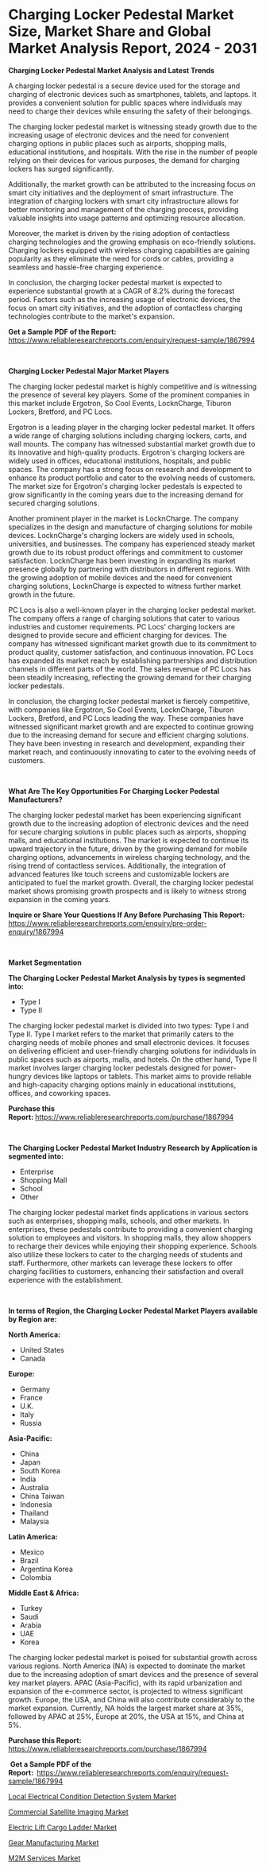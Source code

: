 <p><h1>Charging Locker Pedestal Market Size, Market Share and Global Market Analysis Report, 2024 - 2031</h1></p><p><strong>Charging Locker Pedestal Market Analysis and Latest Trends</strong></p>
<p><p>A charging locker pedestal is a secure device used for the storage and charging of electronic devices such as smartphones, tablets, and laptops. It provides a convenient solution for public spaces where individuals may need to charge their devices while ensuring the safety of their belongings.</p><p>The charging locker pedestal market is witnessing steady growth due to the increasing usage of electronic devices and the need for convenient charging options in public places such as airports, shopping malls, educational institutions, and hospitals. With the rise in the number of people relying on their devices for various purposes, the demand for charging lockers has surged significantly.</p><p>Additionally, the market growth can be attributed to the increasing focus on smart city initiatives and the deployment of smart infrastructure. The integration of charging lockers with smart city infrastructure allows for better monitoring and management of the charging process, providing valuable insights into usage patterns and optimizing resource allocation.</p><p>Moreover, the market is driven by the rising adoption of contactless charging technologies and the growing emphasis on eco-friendly solutions. Charging lockers equipped with wireless charging capabilities are gaining popularity as they eliminate the need for cords or cables, providing a seamless and hassle-free charging experience.</p><p>In conclusion, the charging locker pedestal market is expected to experience substantial growth at a CAGR of 8.2% during the forecast period. Factors such as the increasing usage of electronic devices, the focus on smart city initiatives, and the adoption of contactless charging technologies contribute to the market's expansion.</p></p>
<p><strong>Get a Sample PDF of the Report:&nbsp;</strong> <a href="https://www.reliableresearchreports.com/enquiry/request-sample/1867994">https://www.reliableresearchreports.com/enquiry/request-sample/1867994</a></p>
<p>&nbsp;</p>
<p><strong>Charging Locker Pedestal Major Market Players</strong></p>
<p><p>The charging locker pedestal market is highly competitive and is witnessing the presence of several key players. Some of the prominent companies in this market include Ergotron, So Cool Events, LocknCharge, Tiburon Lockers, Bretford, and PC Locs. </p><p>Ergotron is a leading player in the charging locker pedestal market. It offers a wide range of charging solutions including charging lockers, carts, and wall mounts. The company has witnessed substantial market growth due to its innovative and high-quality products. Ergotron's charging lockers are widely used in offices, educational institutions, hospitals, and public spaces. The company has a strong focus on research and development to enhance its product portfolio and cater to the evolving needs of customers. The market size for Ergotron's charging locker pedestals is expected to grow significantly in the coming years due to the increasing demand for secured charging solutions.</p><p>Another prominent player in the market is LocknCharge. The company specializes in the design and manufacture of charging solutions for mobile devices. LocknCharge's charging lockers are widely used in schools, universities, and businesses. The company has experienced steady market growth due to its robust product offerings and commitment to customer satisfaction. LocknCharge has been investing in expanding its market presence globally by partnering with distributors in different regions. With the growing adoption of mobile devices and the need for convenient charging solutions, LocknCharge is expected to witness further market growth in the future.</p><p>PC Locs is also a well-known player in the charging locker pedestal market. The company offers a range of charging solutions that cater to various industries and customer requirements. PC Locs' charging lockers are designed to provide secure and efficient charging for devices. The company has witnessed significant market growth due to its commitment to product quality, customer satisfaction, and continuous innovation. PC Locs has expanded its market reach by establishing partnerships and distribution channels in different parts of the world. The sales revenue of PC Locs has been steadily increasing, reflecting the growing demand for their charging locker pedestals.</p><p>In conclusion, the charging locker pedestal market is fiercely competitive, with companies like Ergotron, So Cool Events, LocknCharge, Tiburon Lockers, Bretford, and PC Locs leading the way. These companies have witnessed significant market growth and are expected to continue growing due to the increasing demand for secure and efficient charging solutions. They have been investing in research and development, expanding their market reach, and continuously innovating to cater to the evolving needs of customers.</p></p>
<p>&nbsp;</p>
<p><strong>What Are The Key Opportunities For Charging Locker Pedestal Manufacturers?</strong></p>
<p><p>The charging locker pedestal market has been experiencing significant growth due to the increasing adoption of electronic devices and the need for secure charging solutions in public places such as airports, shopping malls, and educational institutions. The market is expected to continue its upward trajectory in the future, driven by the growing demand for mobile charging options, advancements in wireless charging technology, and the rising trend of contactless services. Additionally, the integration of advanced features like touch screens and customizable lockers are anticipated to fuel the market growth. Overall, the charging locker pedestal market shows promising growth prospects and is likely to witness strong expansion in the coming years.</p></p>
<p><strong>Inquire or Share Your Questions If Any Before Purchasing This Report:</strong> <a href="https://www.reliableresearchreports.com/enquiry/pre-order-enquiry/1867994">https://www.reliableresearchreports.com/enquiry/pre-order-enquiry/1867994</a></p>
<p>&nbsp;</p>
<p><strong>Market Segmentation</strong></p>
<p><strong>The Charging Locker Pedestal Market Analysis by types is segmented into:</strong></p>
<p><ul><li>Type I</li><li>Type II</li></ul></p>
<p><p>The charging locker pedestal market is divided into two types: Type I and Type II. Type I market refers to the market that primarily caters to the charging needs of mobile phones and small electronic devices. It focuses on delivering efficient and user-friendly charging solutions for individuals in public spaces such as airports, malls, and hotels. On the other hand, Type II market involves larger charging locker pedestals designed for power-hungry devices like laptops or tablets. This market aims to provide reliable and high-capacity charging options mainly in educational institutions, offices, and coworking spaces.</p></p>
<p><strong>Purchase this Report:&nbsp;</strong><a href="https://www.reliableresearchreports.com/purchase/1867994">https://www.reliableresearchreports.com/purchase/1867994</a></p>
<p>&nbsp;</p>
<p><strong>The Charging Locker Pedestal Market Industry Research by Application is segmented into:</strong></p>
<p><ul><li>Enterprise</li><li>Shopping Mall</li><li>School</li><li>Other</li></ul></p>
<p><p>The charging locker pedestal market finds applications in various sectors such as enterprises, shopping malls, schools, and other markets. In enterprises, these pedestals contribute to providing a convenient charging solution to employees and visitors. In shopping malls, they allow shoppers to recharge their devices while enjoying their shopping experience. Schools also utilize these lockers to cater to the charging needs of students and staff. Furthermore, other markets can leverage these lockers to offer charging facilities to customers, enhancing their satisfaction and overall experience with the establishment.</p></p>
<p>&nbsp;</p>
<p><strong>In terms of Region, the Charging Locker Pedestal Market Players available by Region are:</strong></p>
<p>
    <p> <strong> North America: </strong>
        <ul>
            <li>United States</li>
            <li>Canada</li>
        </ul>
        </p> 
    <p> <strong> Europe: </strong>
        <ul>
            <li>Germany</li>
            <li>France</li>
            <li>U.K.</li>
            <li>Italy</li>
            <li>Russia</li>
        </ul>
        </p> 
    <p> <strong> Asia-Pacific: </strong>
        <ul>
            <li>China</li>
            <li>Japan</li>
            <li>South Korea</li>
            <li>India</li>
            <li>Australia</li>
            <li>China Taiwan</li>
            <li>Indonesia</li>
            <li>Thailand</li>
            <li>Malaysia</li>
        </ul>
        </p> 
    <p> <strong> Latin America: </strong>
        <ul>
            <li>Mexico</li>
            <li>Brazil</li>
            <li>Argentina Korea</li>
            <li>Colombia</li>
        </ul>
        </p> 
    <p> <strong> Middle East & Africa: </strong>
        <ul>
            <li>Turkey</li>
            <li>Saudi</li>
            <li>Arabia</li>
            <li>UAE</li>
            <li>Korea</li>
        </ul>
    </p>
    </p>
<p><p>The charging locker pedestal market is poised for substantial growth across various regions. North America (NA) is expected to dominate the market due to the increasing adoption of smart devices and the presence of several key market players. APAC (Asia-Pacific), with its rapid urbanization and expansion of the e-commerce sector, is projected to witness significant growth. Europe, the USA, and China will also contribute considerably to the market expansion. Currently, NA holds the largest market share at 35%, followed by APAC at 25%, Europe at 20%, the USA at 15%, and China at 5%.</p></p>
<p><strong>Purchase this Report: </strong><a href="https://www.reliableresearchreports.com/purchase/1867994">https://www.reliableresearchreports.com/purchase/1867994</a></p>
<p>&nbsp;<strong>Get a Sample PDF of the Report:&nbsp;&nbsp;</strong><a href="https://www.reliableresearchreports.com/enquiry/request-sample/1867994">https://www.reliableresearchreports.com/enquiry/request-sample/1867994</a></p>
<p><strong></strong></p>
<p><p><a href="https://github.com/marloy8/Market-Research-Report-List-2/blob/main/local-electrical-condition-detection-system-market.md">Local Electrical Condition Detection System Market</a></p><p><a href="https://medium.com/@francesryan1989/commercial-satellite-imaging-market-size-market-outlook-and-market-forecast-2023-to-2030-f65fafcb79a9">Commercial Satellite Imaging Market</a></p><p><a href="https://github.com/aliciawhite5576/Market-Research-Report-List-2/blob/main/electric-lift-cargo-ladder-market.md">Electric Lift Cargo Ladder Market</a></p><p><a href="https://medium.com/@francesryan1989/gear-manufacturing-market-size-cagr-trends-2024-2030-e8eb66a15818">Gear Manufacturing Market</a></p><p><a href="https://medium.com/@francesryan1989/m2m-services-nbsp-market-focuses-on-market-share-size-and-projected-forecast-till-2030-9dbda4c0df0d">M2M Services Market</a></p></p>